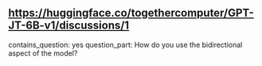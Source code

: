 ## https://huggingface.co/togethercomputer/GPT-JT-6B-v1/discussions/1

contains_question: yes
question_part: How do you use the bidirectional aspect of the model?